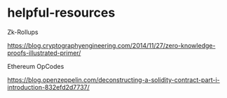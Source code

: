 # helpful-resources

Zk-Rollups

https://blog.cryptographyengineering.com/2014/11/27/zero-knowledge-proofs-illustrated-primer/


Ethereum OpCodes

https://blog.openzeppelin.com/deconstructing-a-solidity-contract-part-i-introduction-832efd2d7737/

